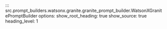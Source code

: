::: src.prompt_builders.watsonx.granite.granite_prompt_builder.WatsonXGranitePromptBuilder
    options:
        show_root_heading: true
        show_source: true
        heading_level: 1